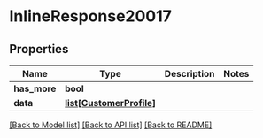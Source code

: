 # InlineResponse20017

## Properties
Name | Type | Description | Notes
------------ | ------------- | ------------- | -------------
**has_more** | **bool** |  | 
**data** | [**list[CustomerProfile]**](CustomerProfile.md) |  | 

[[Back to Model list]](../README.md#documentation-for-models) [[Back to API list]](../README.md#documentation-for-api-endpoints) [[Back to README]](../README.md)



